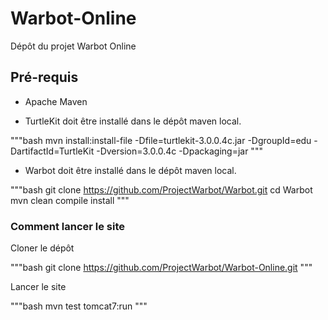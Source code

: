 # Warbot-Online
Dépôt du projet Warbot Online

## Pré-requis
- Apache Maven

- TurtleKit doit être installé dans le dépôt maven local.

"""bash
mvn install:install-file -Dfile=turtlekit-3.0.0.4c.jar -DgroupId=edu -DartifactId=TurtleKit -Dversion=3.0.0.4c -Dpackaging=jar
"""

- Warbot doit être installé dans le dépôt maven local.

"""bash
git clone https://github.com/ProjectWarbot/Warbot.git
cd Warbot
mvn clean compile install
"""

### Comment lancer le site

Cloner le dépôt

"""bash
git clone https://github.com/ProjectWarbot/Warbot-Online.git
"""

Lancer le site

"""bash
mvn test tomcat7:run
"""

